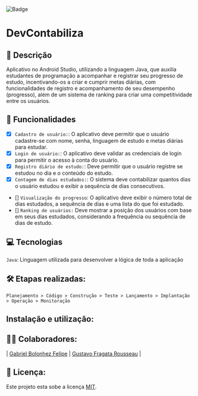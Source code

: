 ![Badge](https://img.shields.io/badge/DevContabiliza-%050224?style=for-the-badge&logo=ghost)

# DevContabiliza

## 📑 Descrição

Aplicativo no Android Studio, utilizando a linguagem Java, que auxilia estudantes de programação a acompanhar e registrar seu progresso de estudo, incentivando-os a criar e cumprir metas diárias, com funcionalidades de registro e acompanhamento de seu desempenho (progresso), além de um sistema de ranking para criar uma competitividade entre os usuários.

## 🎯 Funcionalidades

- [x] `Cadastro de usuário:`: O aplicativo deve permitir que o usuário cadastre-se com nome, senha, linguagem de estudo e metas diárias para estudar. <br>
- [x] `Login de usuário:`: O aplicativo deve validar as credenciais de login para permitir o acesso à conta do usuário. <br>
- [X] `Registro diário de estudo:`: Deve permitir que o usuário registre se estudou no dia e o conteúdo do estudo. <br>
- [X] `Contagem de dias estudados:`: O sistema deve contabilizar quantos dias o usuário estudou e exibir a sequência de dias consecutivos. <br>
- [] `Visualização do progresso`:  O aplicativo deve exibir o número total de dias estudados, a sequência de dias e uma lista do que foi estudado. <br>
- [] `Ranking de usuários:` Deve mostrar a posição dos usuários com base em seus dias estudados, considerando a frequência ou sequência de dias de estudo. <br>


## 💻 Tecnologias 

`Java`: Linguagem utilizada para desenvolver a lógica de toda a aplicação

## 🛠️ Etapas realizadas:

```
Planejamento > Código > Construção > Teste > Lançamento > Implantação > Operação > Monitoração 
```

## Instalação e utilização:



## 👨‍💻 Colaboradores:

| [Gabriel Bolonhez Felipe](https://github.com/Gabolonhez) | [Gustavo Fragata Rousseau](https://github.com/fr4agata) | 

## 🚧 Licença:

Este projeto esta sobe a licença [MIT](./LICENSE).
